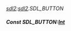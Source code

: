 _[sdl2](../../modules/sdl2/sdl2-module.md):[sdl2](../../modules/sdl2/sdl2-module.md).SDL\_BUTTON_
##### Const SDL\_BUTTON:[Int](../../modules/wonkey/wonkey-types-int.md)
